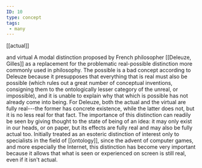 ```yaml
---
ID: 10
type: concept
tags: 
 - many
---
```


[[actual]]

 and virtual A modal
distinction proposed by French philosopher [[Deleuze, Gilles]] as a replacement
for the problematic real-possible distinction more commonly used in
philosophy. The possible is a bad concept according to Deleuze because
it presupposes that everything that is real must also be possible (which
rules out a great number of conceptual inventions, consigning them to
the ontologically lesser category of the unreal, or impossible), and it
is unable to explain why that which is possible has not already come
into being. For Deleuze, both the actual and the virtual are fully
real---the former has concrete existence, while the latter does not, but
it is no less real for that fact. The importance of this distinction can
readily be seen by giving thought to the state of being of an idea: it
may only exist in our heads, or on paper, but its effects are fully real
and may also be fully actual too. Initially treated as an esoteric
distinction of interest only to specialists in the field of
[[ontology]], since the
advent of computer games, and more especially the Internet, this
distinction has become very important because it allows that what is
seen or experienced on screen is still real, even if it isn't actual.
